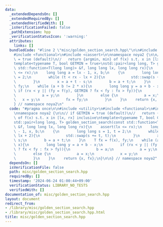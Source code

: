 ```yaml
---
data:
  _extendedDependsOn: []
  _extendedRequiredBy: []
  _extendedVerifiedWith: []
  _isVerificationFailed: false
  _pathExtension: hpp
  _verificationStatusIcon: ':warning:'
  attributes:
    links: []
  bundledCode: "#line 2 \"misc/golden_section_search.hpp\"\n\n#include <utility>\n\
    #include <functional>\n#include <cassert>\n\nnamespace noya2 {\n\n// if GETMIN\
    \ = true (default)\n//   return {argmin, min} of f(x) s.t. x in [lx, rx] inclusive\n\
    template<typename T, bool GETMIN = true>\nstd::pair<long long, T> golden_section_search(const\
    \ std::function<T(long long)> &f, long long lx, long long rx){\n    assert(lx\
    \ <= rx);\n    long long a = lx - 1, x, b;\n    {\n        long long s = 1, t\
    \ = 2;\n        while (t < rx - lx + 2){\n            std::swap(s += t, t);\n\
    \        }\n        x = a + t - s;\n        b = a + t;\n    }\n    T fx = f(x),\
    \ fy;\n    while (a + b != 2 * x){\n        long long y = a + b - x;\n       \
    \ if (rx < y || (fy = f(y), GETMIN ? fx < fy : fx > fy)){\n            b = a;\n\
    \            a = y;\n        }\n        else {\n            a = x;\n         \
    \   x = y;\n            fx = fy;\n        }\n    }\n    return {x, fx};\n}\n\n\
    } // namespace noya2\n"
  code: "#pragma once\n\n#include <utility>\n#include <functional>\n#include <cassert>\n\
    \nnamespace noya2 {\n\n// if GETMIN = true (default)\n//   return {argmin, min}\
    \ of f(x) s.t. x in [lx, rx] inclusive\ntemplate<typename T, bool GETMIN = true>\n\
    std::pair<long long, T> golden_section_search(const std::function<T(long long)>\
    \ &f, long long lx, long long rx){\n    assert(lx <= rx);\n    long long a = lx\
    \ - 1, x, b;\n    {\n        long long s = 1, t = 2;\n        while (t < rx -\
    \ lx + 2){\n            std::swap(s += t, t);\n        }\n        x = a + t -\
    \ s;\n        b = a + t;\n    }\n    T fx = f(x), fy;\n    while (a + b != 2 *\
    \ x){\n        long long y = a + b - x;\n        if (rx < y || (fy = f(y), GETMIN\
    \ ? fx < fy : fx > fy)){\n            b = a;\n            a = y;\n        }\n\
    \        else {\n            a = x;\n            x = y;\n            fx = fy;\n\
    \        }\n    }\n    return {x, fx};\n}\n\n} // namespace noya2"
  dependsOn: []
  isVerificationFile: false
  path: misc/golden_section_search.hpp
  requiredBy: []
  timestamp: '2024-06-24 01:00:44+09:00'
  verificationStatus: LIBRARY_NO_TESTS
  verifiedWith: []
documentation_of: misc/golden_section_search.hpp
layout: document
redirect_from:
- /library/misc/golden_section_search.hpp
- /library/misc/golden_section_search.hpp.html
title: misc/golden_section_search.hpp
---
```

